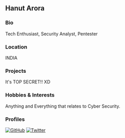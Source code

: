 ## Hanut Arora

### Bio
Tech Enthusiast, Security Analyst, Pentester

### Location
INDIA

### Projects
It's TOP SECRET!! XD

### Hobbies & Interests
Anything and Everything that relates to Cyber Security.

### Profiles
[![GitHub][github-img]](https://github.com/HanutArora) 
[![Twitter][twitter-img]](https://twitter.com/HanutKumarArora)
  
<!-- Don't edit the below 2 lines -->
[twitter-img]: https://i.imgur.com/wWzX9uB.png
[github-img]: https://i.imgur.com/9I6NRUm.png
